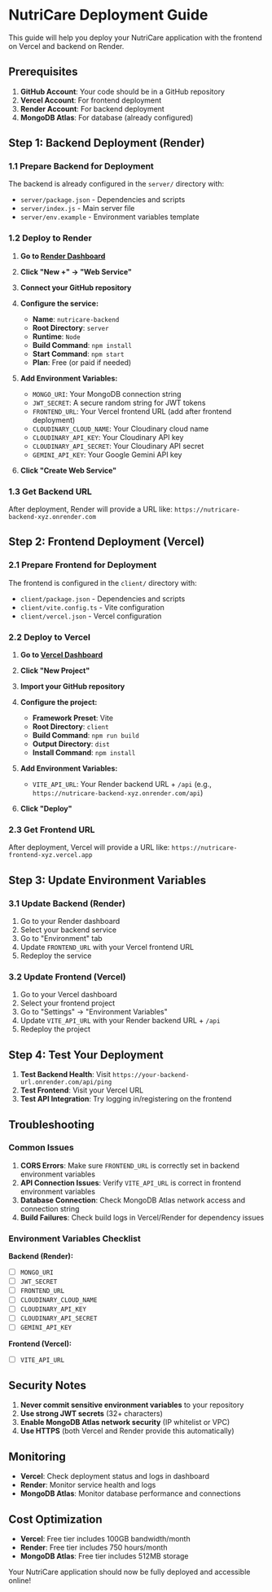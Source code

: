 # NutriCare Deployment Guide

This guide will help you deploy your NutriCare application with the frontend on Vercel and backend on Render.

## Prerequisites

1. **GitHub Account**: Your code should be in a GitHub repository
2. **Vercel Account**: For frontend deployment
3. **Render Account**: For backend deployment
4. **MongoDB Atlas**: For database (already configured)

## Step 1: Backend Deployment (Render)

### 1.1 Prepare Backend for Deployment

The backend is already configured in the `server/` directory with:
- `server/package.json` - Dependencies and scripts
- `server/index.js` - Main server file
- `server/env.example` - Environment variables template

### 1.2 Deploy to Render

1. **Go to [Render Dashboard](https://dashboard.render.com/)**
2. **Click "New +" → "Web Service"**
3. **Connect your GitHub repository**
4. **Configure the service:**
   - **Name**: `nutricare-backend`
   - **Root Directory**: `server`
   - **Runtime**: `Node`
   - **Build Command**: `npm install`
   - **Start Command**: `npm start`
   - **Plan**: Free (or paid if needed)

5. **Add Environment Variables:**
   - `MONGO_URI`: Your MongoDB connection string
   - `JWT_SECRET`: A secure random string for JWT tokens
   - `FRONTEND_URL`: Your Vercel frontend URL (add after frontend deployment)
   - `CLOUDINARY_CLOUD_NAME`: Your Cloudinary cloud name
   - `CLOUDINARY_API_KEY`: Your Cloudinary API key
   - `CLOUDINARY_API_SECRET`: Your Cloudinary API secret
   - `GEMINI_API_KEY`: Your Google Gemini API key

6. **Click "Create Web Service"**

### 1.3 Get Backend URL

After deployment, Render will provide a URL like:
`https://nutricare-backend-xyz.onrender.com`

## Step 2: Frontend Deployment (Vercel)

### 2.1 Prepare Frontend for Deployment

The frontend is configured in the `client/` directory with:
- `client/package.json` - Dependencies and scripts
- `client/vite.config.ts` - Vite configuration
- `client/vercel.json` - Vercel configuration

### 2.2 Deploy to Vercel

1. **Go to [Vercel Dashboard](https://vercel.com/dashboard)**
2. **Click "New Project"**
3. **Import your GitHub repository**
4. **Configure the project:**
   - **Framework Preset**: Vite
   - **Root Directory**: `client`
   - **Build Command**: `npm run build`
   - **Output Directory**: `dist`
   - **Install Command**: `npm install`

5. **Add Environment Variables:**
   - `VITE_API_URL`: Your Render backend URL + `/api` (e.g., `https://nutricare-backend-xyz.onrender.com/api`)

6. **Click "Deploy"**

### 2.3 Get Frontend URL

After deployment, Vercel will provide a URL like:
`https://nutricare-frontend-xyz.vercel.app`

## Step 3: Update Environment Variables

### 3.1 Update Backend (Render)

1. Go to your Render dashboard
2. Select your backend service
3. Go to "Environment" tab
4. Update `FRONTEND_URL` with your Vercel frontend URL
5. Redeploy the service

### 3.2 Update Frontend (Vercel)

1. Go to your Vercel dashboard
2. Select your frontend project
3. Go to "Settings" → "Environment Variables"
4. Update `VITE_API_URL` with your Render backend URL + `/api`
5. Redeploy the project

## Step 4: Test Your Deployment

1. **Test Backend Health**: Visit `https://your-backend-url.onrender.com/api/ping`
2. **Test Frontend**: Visit your Vercel URL
3. **Test API Integration**: Try logging in/registering on the frontend

## Troubleshooting

### Common Issues

1. **CORS Errors**: Make sure `FRONTEND_URL` is correctly set in backend environment variables
2. **API Connection Issues**: Verify `VITE_API_URL` is correct in frontend environment variables
3. **Database Connection**: Check MongoDB Atlas network access and connection string
4. **Build Failures**: Check build logs in Vercel/Render for dependency issues

### Environment Variables Checklist

**Backend (Render):**
- [ ] `MONGO_URI`
- [ ] `JWT_SECRET`
- [ ] `FRONTEND_URL`
- [ ] `CLOUDINARY_CLOUD_NAME`
- [ ] `CLOUDINARY_API_KEY`
- [ ] `CLOUDINARY_API_SECRET`
- [ ] `GEMINI_API_KEY`

**Frontend (Vercel):**
- [ ] `VITE_API_URL`

## Security Notes

1. **Never commit sensitive environment variables** to your repository
2. **Use strong JWT secrets** (32+ characters)
3. **Enable MongoDB Atlas network security** (IP whitelist or VPC)
4. **Use HTTPS** (both Vercel and Render provide this automatically)

## Monitoring

- **Vercel**: Check deployment status and logs in dashboard
- **Render**: Monitor service health and logs
- **MongoDB Atlas**: Monitor database performance and connections

## Cost Optimization

- **Vercel**: Free tier includes 100GB bandwidth/month
- **Render**: Free tier includes 750 hours/month
- **MongoDB Atlas**: Free tier includes 512MB storage

Your NutriCare application should now be fully deployed and accessible online!
